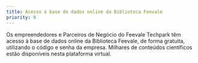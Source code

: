```yaml
---
title: Acesso à base de dados online da Biblioteca Feevale
priority: 8
---
```

Os empreendedores e Parceiros de Negócio do Feevale Techpark têm acesso à base de dados online da Biblioteca Feevale, de forma gratuita, utilizando o código e senha da  empresa. Milhares de conteúdos científicos estão disponíveis nesta plataforma virtual.